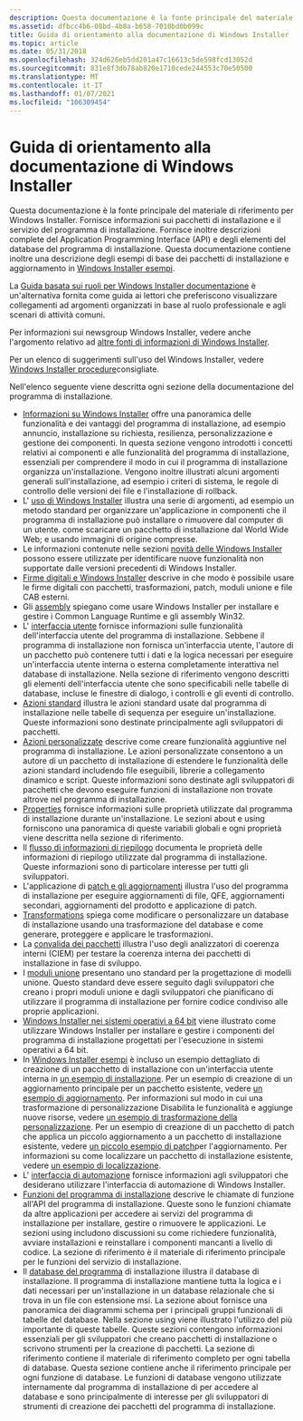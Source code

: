 ```yaml
---
description: Questa documentazione è la fonte principale del materiale di riferimento per Windows Installer.
ms.assetid: dfbcc4b6-08bd-4b8a-b658-7010bd0b099c
title: Guida di orientamento alla documentazione di Windows Installer
ms.topic: article
ms.date: 05/31/2018
ms.openlocfilehash: 324d626eb5dd201a47c16613c5de598fcd13052d
ms.sourcegitcommit: 831e8f3db78ab820e1710cede244553c70e50500
ms.translationtype: MT
ms.contentlocale: it-IT
ms.lasthandoff: 01/07/2021
ms.locfileid: "106309454"
---
```

# <a name="roadmap-to-windows-installer-documentation"></a>Guida di orientamento alla documentazione di Windows Installer

Questa documentazione è la fonte principale del materiale di riferimento per Windows Installer. Fornisce informazioni sui pacchetti di installazione e il servizio del programma di installazione. Fornisce inoltre descrizioni complete del Application Programming Interface (API) e degli elementi del database del programma di installazione. Questa documentazione contiene inoltre una descrizione degli esempi di base dei pacchetti di installazione e aggiornamento in [Windows Installer esempi](windows-installer-examples.md).

La [Guida basata sui ruoli per Windows Installer documentazione](role-based-guide-to-windows-installer-documentation.md) è un'alternativa fornita come guida ai lettori che preferiscono visualizzare collegamenti ad argomenti organizzati in base al ruolo professionale e agli scenari di attività comuni.

Per informazioni sui newsgroup Windows Installer, vedere anche l'argomento relativo ad [altre fonti di informazioni di Windows Installer](other-sources-of-windows-installer-information.md).

Per un elenco di suggerimenti sull'uso del Windows Installer, vedere [Windows Installer procedure](windows-installer-best-practices.md)consigliate.

Nell'elenco seguente viene descritta ogni sezione della documentazione del programma di installazione.

-   [Informazioni su Windows Installer](about-windows-installer.md) offre una panoramica delle funzionalità e dei vantaggi del programma di installazione, ad esempio annuncio, installazione su richiesta, resilienza, personalizzazione e gestione dei componenti. In questa sezione vengono introdotti i concetti relativi ai componenti e alle funzionalità del programma di installazione, essenziali per comprendere il modo in cui il programma di installazione organizza un'installazione. Vengono inoltre illustrati alcuni argomenti generali sull'installazione, ad esempio i criteri di sistema, le regole di controllo delle versioni dei file e l'installazione di rollback.
-   L' [uso di Windows Installer](using-windows-installer.md) illustra una serie di argomenti, ad esempio un metodo standard per organizzare un'applicazione in componenti che il programma di installazione può installare o rimuovere dal computer di un utente. come scaricare un pacchetto di installazione dal World Wide Web; e usando immagini di origine compresse.
-   Le informazioni contenute nelle sezioni [novità delle Windows Installer](what-s-new-in-windows-installer.md) possono essere utilizzate per identificare nuove funzionalità non supportate dalle versioni precedenti di Windows Installer.
-   [Firme digitali e Windows Installer](digital-signatures-and-windows-installer.md) descrive in che modo è possibile usare le firme digitali con pacchetti, trasformazioni, patch, moduli unione e file CAB esterni.
-   Gli [assembly](assemblies.md) spiegano come usare Windows Installer per installare e gestire i Common Language Runtime e gli assembly Win32.
-   L' [interfaccia utente](user-interface.md) fornisce informazioni sulle funzionalità dell'interfaccia utente del programma di installazione. Sebbene il programma di installazione non fornisca un'interfaccia utente, l'autore di un pacchetto può contenere tutti i dati e la logica necessari per eseguire un'interfaccia utente interna o esterna completamente interattiva nel database di installazione. Nella sezione di riferimento vengono descritti gli elementi dell'interfaccia utente che sono specificabili nelle tabelle di database, incluse le finestre di dialogo, i controlli e gli eventi di controllo.
-   [Azioni standard](standard-actions.md) illustra le azioni standard usate dal programma di installazione nelle tabelle di sequenza per eseguire un'installazione. Queste informazioni sono destinate principalmente agli sviluppatori di pacchetti.
-   [Azioni personalizzate](custom-actions.md) descrive come creare funzionalità aggiuntive nel programma di installazione. Le azioni personalizzate consentono a un autore di un pacchetto di installazione di estendere le funzionalità delle azioni standard includendo file eseguibili, librerie a collegamento dinamico e script. Queste informazioni sono destinate agli sviluppatori di pacchetti che devono eseguire funzioni di installazione non trovate altrove nel programma di installazione.
-   [Properties](properties.md) fornisce informazioni sulle proprietà utilizzate dal programma di installazione durante un'installazione. Le sezioni about e using forniscono una panoramica di queste variabili globali e ogni proprietà viene descritta nella sezione di riferimento.
-   Il [flusso di informazioni di riepilogo](summary-information-stream.md) documenta le proprietà delle informazioni di riepilogo utilizzate dal programma di installazione. Queste informazioni sono di particolare interesse per tutti gli sviluppatori.
-   L'applicazione di [patch e gli aggiornamenti](patching-and-upgrades.md) illustra l'uso del programma di installazione per eseguire aggiornamenti di file, QFE, aggiornamenti secondari, aggiornamenti del prodotto e applicazione di patch.
-   [Transformations](transforms.md) spiega come modificare o personalizzare un database di installazione usando una trasformazione del database e come generare, proteggere e applicare le trasformazioni.
-   La [convalida dei pacchetti](package-validation.md) illustra l'uso degli analizzatori di coerenza interni (CIEM) per testare la coerenza interna dei pacchetti di installazione in fase di sviluppo.
-   I [moduli unione](merge-modules.md) presentano uno standard per la progettazione di modelli unione. Questo standard deve essere seguito dagli sviluppatori che creano i propri moduli unione e dagli sviluppatori che pianificano di utilizzare il programma di installazione per fornire codice condiviso alle proprie applicazioni.
-   [Windows Installer nei sistemi operativi a 64 bit](windows-installer-on-64-bit-operating-systems.md) viene illustrato come utilizzare Windows Installer per installare e gestire i componenti del programma di installazione progettati per l'esecuzione in sistemi operativi a 64 bit.
-   In [Windows Installer esempi](windows-installer-examples.md) è incluso un esempio dettagliato di creazione di un pacchetto di installazione con un'interfaccia utente interna in [un esempio di installazione](an-installation-example.md). Per un esempio di creazione di un aggiornamento principale per un pacchetto esistente, vedere [un esempio di aggiornamento](an-upgrade-example.md). Per informazioni sul modo in cui una trasformazione di personalizzazione Disabilita le funzionalità e aggiunge nuove risorse, vedere [un esempio di trasformazione della personalizzazione](a-customization-transform-example.md). Per un esempio di creazione di un pacchetto di patch che applica un piccolo aggiornamento a un pacchetto di installazione esistente, vedere [un piccolo esempio di patch](a-small-update-patching-example.md)per l'aggiornamento. Per informazioni su come localizzare un pacchetto di installazione esistente, vedere [un esempio di localizzazione](a-localization-example.md).
-   L' [interfaccia di automazione](automation-interface.md) fornisce informazioni agli sviluppatori che desiderano utilizzare l'interfaccia di automazione di Windows Installer.
-   [Funzioni del programma di installazione](installer-functions.md) descrive le chiamate di funzione all'API del programma di installazione. Queste sono le funzioni chiamate da altre applicazioni per accedere ai servizi del programma di installazione per installare, gestire o rimuovere le applicazioni. Le sezioni using includono discussioni su come richiedere funzionalità, avviare installazioni e reinstallare i componenti mancanti a livello di codice. La sezione di riferimento è il materiale di riferimento principale per le funzioni del servizio di installazione.
-   Il [database del programma](installer-database.md) di installazione illustra il database di installazione. Il programma di installazione mantiene tutta la logica e i dati necessari per un'installazione in un database relazionale che si trova in un file con estensione msi. La sezione about fornisce una panoramica dei diagrammi schema per i principali gruppi funzionali di tabelle del database. Nella sezione using viene illustrato l'utilizzo del più importante di queste tabelle. Queste sezioni contengono informazioni essenziali per gli sviluppatori che creano pacchetti di installazione o scrivono strumenti per la creazione di pacchetti. La sezione di riferimento contiene il materiale di riferimento completo per ogni tabella di database. Questa sezione contiene anche il riferimento principale per ogni funzione di database. Le funzioni di database vengono utilizzate internamente dal programma di installazione di per accedere al database e sono principalmente di interesse per gli sviluppatori di strumenti di creazione dei pacchetti del programma di installazione.

 

 



